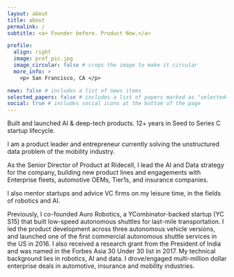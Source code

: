 ```yaml
---
layout: about
title: about
permalink: /
subtitle: <a> Founder before. Product Now.</a>

profile:
  align: right
  image: prof_pic.jpg
  image_circular: false # crops the image to make it circular
  more_info: >
    <p> San Francisco, CA </p>

news: false # includes a list of news items
selected_papers: false # includes a list of papers marked as "selected={true}"
social: true # includes social icons at the bottom of the page
---
```


Built and launched AI & deep-tech products. 
12+ years in Seed to Series C startup lifecycle.

I am a product leader and entrepreneur currently solving the unstructured data problem of the mobility industry. 

As the Senior Director of Product at Ridecell, I lead the AI and Data strategy for the company, building new product lines and engagements with Enterprise fleets, automotive OEMs, Tier1s, and insurance companies.

I also mentor startups and advice VC firms on my leisure time, in the fields of 
robotics and AI. 

Previously, I co-founded Auro Robotics, a YCombinator-backed startup (YC S15) that built low-speed autonomous shuttles for last-mile transportation. I led the product development across three autonomous vehicle versions, and launched one of the first commercial autonomous shuttle services in the US in 2016. 
I also received a research grant from the President of India and was named in the Forbes Asia 30 Under 30 list in 2017. 
My technical background lies in robotics, AI and data. I drove/engaged multi-million dollar enterprise deals in automotive, insurance and mobility industries.
